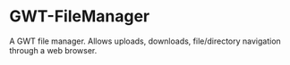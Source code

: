 GWT-FileManager
===============

A GWT file manager. Allows uploads, downloads, file/directory navigation through a web browser. 
